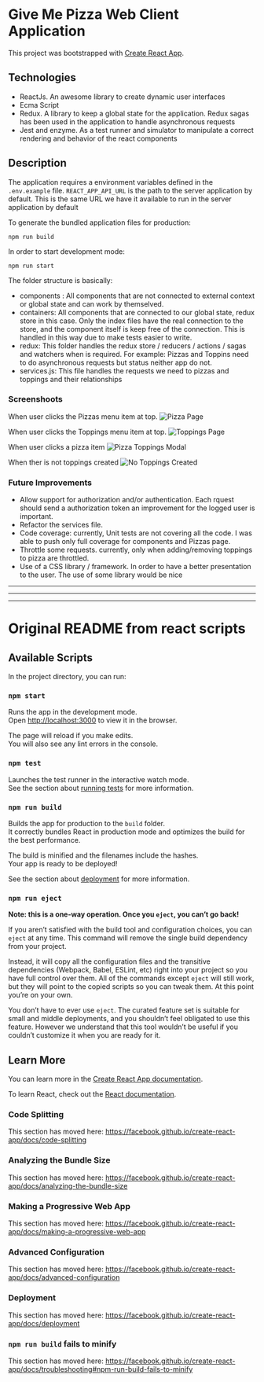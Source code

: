 # Give Me Pizza Web Client Application
This project was bootstrapped with [Create React App](https://github.com/facebook/create-react-app).
## Technologies
- ReactJs. An awesome library to create dynamic user interfaces
- Ecma Script
- Redux. A library to keep a global state for the application. Redux sagas has been used in the application to handle asynchronous requests
- Jest and enzyme. As a test runner and simulator to manipulate a correct rendering and behavior of the react components

## Description
The application requires a environment variables defined in the `.env.example` file. 
`REACT_APP_API_URL` is the path to the server application by default. This is the same URL we have it available to run in the server application by default

To generate the bundled application files for production: 
```
npm run build
```

In order to start development mode:
```
npm run start
```

The folder structure is basically:
- components : All components that are not connected to external context or global state and can work by themselved.
- containers: All components that are connected to our global state, redux store in this case. Only the index files have the real connection to the store, and the component itself is keep free of the connection.
This is handled in this way due to make tests easier to write.
- redux: This folder handles the redux store / reducers / actions / sagas and watchers when is required. For example: Pizzas and Toppins need to do asynchronous requests but status neither app  do not.
- services.js: This file handles the requests we need to pizzas and toppings and their relationships

### Screenshoots
When user clicks the Pizzas menu item at top.
![Pizza Page](https://github.com/hdwilber/givemepizza-webclient/blob/master/doc/page-pizza.png)

When user clicks the Toppings menu item at top.
![Toppings Page](https://github.com/hdwilber/givemepizza-webclient/blob/master/doc/page-toppings.png)

When user clicks a pizza item
![Pizza Toppings Modal](https://github.com/hdwilber/givemepizza-webclient/blob/master/doc/pizzas-toppings.png)

When ther is not toppings created
![No Toppings Created](https://github.com/hdwilber/givemepizza-webclient/blob/master/doc/no-toppings.png)

### Future Improvements
- Allow support for authorization and/or authentication. Each rquest should send a authorization token
an improvement for the logged user is important.
- Refactor the services file.
- Code coverage: currently, Unit tests are not covering all the code. I was able to push only full coverage for components and Pizzas page.
- Throttle some requests. currently, only when adding/removing toppings to pizza are throttled.
- Use of a CSS library / framework. In order to have a better presentation to the user. The use of some library would be nice




----------------------
----------------------
----------------------

# Original README from react scripts
## Available Scripts

In the project directory, you can run:

### `npm start`

Runs the app in the development mode.<br>
Open [http://localhost:3000](http://localhost:3000) to view it in the browser.

The page will reload if you make edits.<br>
You will also see any lint errors in the console.

### `npm test`

Launches the test runner in the interactive watch mode.<br>
See the section about [running tests](https://facebook.github.io/create-react-app/docs/running-tests) for more information.

### `npm run build`

Builds the app for production to the `build` folder.<br>
It correctly bundles React in production mode and optimizes the build for the best performance.

The build is minified and the filenames include the hashes.<br>
Your app is ready to be deployed!

See the section about [deployment](https://facebook.github.io/create-react-app/docs/deployment) for more information.

### `npm run eject`

**Note: this is a one-way operation. Once you `eject`, you can’t go back!**

If you aren’t satisfied with the build tool and configuration choices, you can `eject` at any time. This command will remove the single build dependency from your project.

Instead, it will copy all the configuration files and the transitive dependencies (Webpack, Babel, ESLint, etc) right into your project so you have full control over them. All of the commands except `eject` will still work, but they will point to the copied scripts so you can tweak them. At this point you’re on your own.

You don’t have to ever use `eject`. The curated feature set is suitable for small and middle deployments, and you shouldn’t feel obligated to use this feature. However we understand that this tool wouldn’t be useful if you couldn’t customize it when you are ready for it.

## Learn More

You can learn more in the [Create React App documentation](https://facebook.github.io/create-react-app/docs/getting-started).

To learn React, check out the [React documentation](https://reactjs.org/).

### Code Splitting

This section has moved here: https://facebook.github.io/create-react-app/docs/code-splitting

### Analyzing the Bundle Size

This section has moved here: https://facebook.github.io/create-react-app/docs/analyzing-the-bundle-size

### Making a Progressive Web App

This section has moved here: https://facebook.github.io/create-react-app/docs/making-a-progressive-web-app

### Advanced Configuration

This section has moved here: https://facebook.github.io/create-react-app/docs/advanced-configuration

### Deployment

This section has moved here: https://facebook.github.io/create-react-app/docs/deployment

### `npm run build` fails to minify

This section has moved here: https://facebook.github.io/create-react-app/docs/troubleshooting#npm-run-build-fails-to-minify
